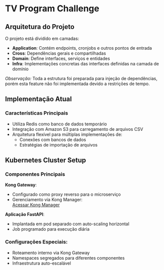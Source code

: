 # TV Program Challenge

## Arquitetura do Projeto

O projeto está dividido em camadas:

- **Application**: Contém endpoints, cronjobs e outros pontos de entrada
- **Cross**: Dependências gerais e compartilhadas
- **Domain**: Define interfaces, serviços e entidades
- **Infra**: Implementações concretas das interfaces definidas na camada de domínio

*Observação:* Toda a estrutura foi preparada para injeção de dependências, porém esta feature não foi implementada devido a restrições de tempo.

## Implementação Atual

### Características Principais
- Utiliza Redis como banco de dados temporário
- Integração com Amazon S3 para carregamento de arquivos CSV
- Arquitetura flexível para múltiplas implementações de:
  - Conexões com bancos de dados
  - Estratégias de importação de arquivos

## Kubernetes Cluster Setup

### Componentes Principais
**Kong Gateway**:
- Configurado como proxy reverso para o microserviço
- Gerenciamento via Kong Manager:  
  [Acessar Kong Manager](https://kongmanager-test.lh-test.net/)

**Aplicação FastAPI**:
- Implantada em pod separado com auto-scaling horizontal
- Job programado para execução diária

### Configurações Especiais:
- Roteamento interno via Kong Gateway
- Namespaces segregados para diferentes componentes
- Infraestrutura auto-escalável
